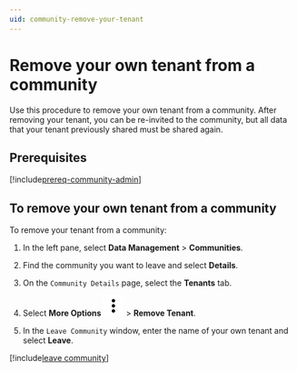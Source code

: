 ```yaml
---
uid: community-remove-your-tenant
---
```


# Remove your own tenant from a community

Use this procedure to remove your own tenant from a community. After removing your tenant, you can be re-invited to the community, but all data that your tenant previously shared must be shared again. 

## Prerequisites

[!include[prereq-community-admin](includes/prereq-community-admin.md)]

## To remove your own tenant from a community

To remove your tenant from a community:

1. In the left pane, select **Data Management** > **Communities**.

1. Find the community you want to leave and select **Details**.

1. On the `Community Details` page, select the **Tenants** tab.

1. Select **More Options** ![More Options](../_icons/default/dots-vertical.svg) > **Remove Tenant**.

1. In the `Leave Community` window, enter the name of your own tenant and select **Leave**.

[!include[leave community](../_includes/leave-community.md)]